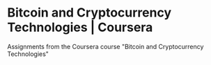 # Bitcoin and Cryptocurrency Technologies | Coursera
Assignments from the Coursera course "Bitcoin and Cryptocurrency Technologies"
